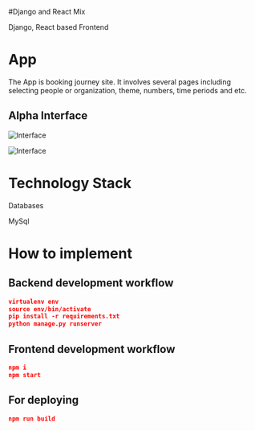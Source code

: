 #Django and React Mix

Django, React based Frontend

# App

The App is booking journey site.
It involves several pages including selecting people or organization, theme, numbers, time periods and etc.


## Alpha Interface

![Interface](https://github.com/vietvulong/React-Django-Booking-Journey/blob/main/screenshots/home.png)

![Interface](https://github.com/vietvulong/React-Django-Booking-Journey/blob/main/screenshots/calendar.png)


# Technology Stack


Databases

MySql

# How to implement

## Backend development workflow

```json
virtualenv env
source env/bin/activate
pip install -r requirements.txt
python manage.py runserver
```
## Frontend development workflow

```json
npm i
npm start
```

## For deploying

```json
npm run build
```